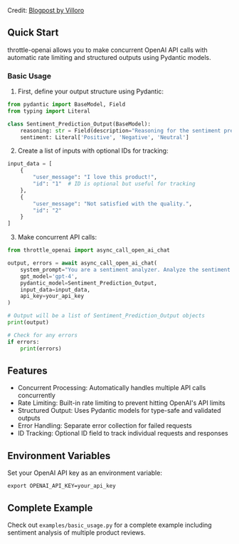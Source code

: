 Credit: [Blogpost by Villoro](https://villoro.com/blog/async-openai-calls-rate-limiter/)

## Quick Start

throttle-openai allows you to make concurrent OpenAI API calls with automatic rate limiting and structured outputs using Pydantic models.

### Basic Usage

1. First, define your output structure using Pydantic:

```python
from pydantic import BaseModel, Field
from typing import Literal

class Sentiment_Prediction_Output(BaseModel):
    reasoning: str = Field(description="Reasoning for the sentiment prediction in one sentence.")
    sentiment: Literal['Positive', 'Negative', 'Neutral']
```

2. Create a list of inputs with optional IDs for tracking:

```python
input_data = [
    {
        "user_message": "I love this product!",
        "id": "1"  # ID is optional but useful for tracking
    },
    {
        "user_message": "Not satisfied with the quality.",
        "id": "2"
    }
]
```

3. Make concurrent API calls:

```python
from throttle_openai import async_call_open_ai_chat

output, errors = await async_call_open_ai_chat(
    system_prompt="You are a sentiment analyzer. Analyze the sentiment of the given text.",
    gpt_model='gpt-4',
    pydantic_model=Sentiment_Prediction_Output,
    input_data=input_data,
    api_key=your_api_key
)

# Output will be a list of Sentiment_Prediction_Output objects
print(output)

# Check for any errors
if errors:
    print(errors)
```

## Features
- Concurrent Processing: Automatically handles multiple API calls concurrently
- Rate Limiting: Built-in rate limiting to prevent hitting OpenAI's API limits
- Structured Output: Uses Pydantic models for type-safe and validated outputs
- Error Handling: Separate error collection for failed requests
- ID Tracking: Optional ID field to track individual requests and responses

## Environment Variables
Set your OpenAI API key as an environment variable:
```
export OPENAI_API_KEY=your_api_key
```

## Complete Example
Check out `examples/basic_usage.py` for a complete example including sentiment analysis of multiple product reviews.
